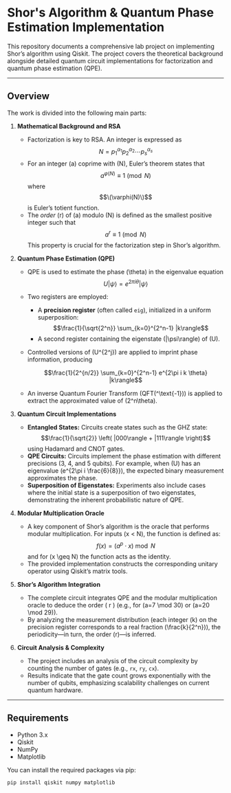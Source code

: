 <script type="text/javascript" async
  src="https://cdnjs.cloudflare.com/ajax/libs/mathjax/2.7.7/MathJax.js?config=TeX-MML-AM_CHTML">
</script>
# Shor's Algorithm & Quantum Phase Estimation Implementation

This repository documents a comprehensive lab project on implementing Shor’s algorithm using Qiskit. The project covers the theoretical background alongside detailed quantum circuit implementations for factorization and quantum phase estimation (QPE).

---

## Overview

The work is divided into the following main parts:

1. **Mathematical Background and RSA**  
   - Factorization is key to RSA. An integer is expressed as  
    $$N = p_1^{\alpha_1} p_2^{\alpha_2} \cdots p_s^{\alpha_s}$$
   - For an integer \(a\) coprime with \(N\), Euler’s theorem states that  
     $$a^{\varphi(N)} \equiv 1 \pmod{N}$$
     where $$\(\varphi(N)\)$$ is Euler’s totient function.
   - The *order* \(r\) of \(a\) modulo \(N\) is defined as the smallest positive integer such that  
     $$a^r \equiv 1 \pmod{N}$$
   This property is crucial for the factorization step in Shor’s algorithm.

2. **Quantum Phase Estimation (QPE)**  
   - QPE is used to estimate the phase \(\theta\) in the eigenvalue equation  
     $$U|\psi\rangle = e^{2\pi i\theta}|\psi\rangle$$
   - Two registers are employed:
     - A **precision register** (often called `eig`), initialized in a uniform superposition:
       $$\frac{1}{\sqrt{2^n}} \sum_{k=0}^{2^n-1} |k\rangle$$
     - A second register containing the eigenstate \(|\psi\rangle\) of \(U\).
   - Controlled versions of \(U^{2^j}\) are applied to imprint phase information, producing  
     
     $$\frac{1}{2^{n/2}} \sum_{k=0}^{2^n-1} e^{2\pi i k \theta} |k\rangle$$
     
   - An inverse Quantum Fourier Transform (QFT\(^\text{-1}\)) is applied to extract the approximated value of \(2^n\theta\).

3. **Quantum Circuit Implementations**
   - **Entangled States:** Circuits create states such as the GHZ state:
     $$\frac{1}{\sqrt{2}} \left( |000\rangle + |111\rangle \right)$$
     using Hadamard and CNOT gates.
   - **QPE Circuits:** Circuits implement the phase estimation with different precisions (3, 4, and 5 qubits). For example, when \(U\) has an eigenvalue \(e^{2\pi i \frac{6}{8}}\), the expected binary measurement approximates the phase.
   - **Superposition of Eigenstates:** Experiments also include cases where the initial state is a superposition of two eigenstates, demonstrating the inherent probabilistic nature of QPE.

4. **Modular Multiplication Oracle**
   - A key component of Shor’s algorithm is the oracle that performs modular multiplication. For inputs \(x < N\), the function is defined as:
     $$f(x) = \left(a^p \cdot x\right) \bmod N$$
     and for \(x \geq N\) the function acts as the identity.
   - The provided implementation constructs the corresponding unitary operator using Qiskit’s matrix tools.

5. **Shor’s Algorithm Integration**
   - The complete circuit integrates QPE and the modular multiplication oracle to deduce the order \( r \) (e.g., for \(a=7 \mod 30\) or \(a=20 \mod 29\)).
   - By analyzing the measurement distribution (each integer \(k\) on the precision register corresponds to a real fraction \(\frac{k}{2^n}\)), the periodicity—in turn, the order \(r\)—is inferred.

6. **Circuit Analysis & Complexity**
   - The project includes an analysis of the circuit complexity by counting the number of gates (e.g., `rx`, `ry`, `cx`).
   - Results indicate that the gate count grows exponentially with the number of qubits, emphasizing scalability challenges on current quantum hardware.

---

## Requirements

- Python 3.x
- Qiskit
- NumPy
- Matplotlib

You can install the required packages via pip:

```bash
pip install qiskit numpy matplotlib
